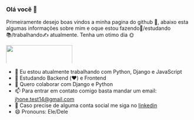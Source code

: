 ### Olá você 👋

Primeiramente desejo boas vindos a minha pagina do github 📓, abaixo esta algumas informações sobre mim e oque estou fazendo🤔/estudando📚/trabalhando✍ atualmente.
Tenha um otimo dia 🌞

<img src="https://www.elegantthemes.com/blog/wp-content/uploads/2018/04/Best-Code-and-Text-Editors.png" style="max-height:50px" height="180em">

- 🔭 Eu estou atualmente trabalhando com Python, Django e JavaScript
- 🌱 Estudando Backend (❤️) e Frontend
- 👯 Quero colaborar com Django e Python
- 📫 Para entrar em contato comigo basta mandar um email: jhone.test14@gmail.com  
- 📰 Caso precise de alguma conta social me siga no <a href="https://www.linkedin.com/in/jonathas-david-59334721b/" target="_blank" >linkedin</a>
- 😄 Pronouns: Ele/Dele

